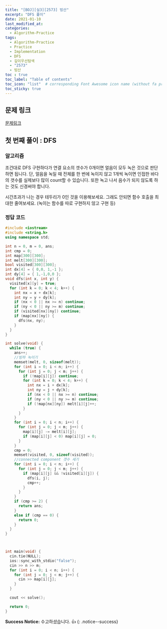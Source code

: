 ```yaml
---
title: "[BOJ][실3][2573] 빙산"
excerpt: "DFS 풀이"
date: 2021-01-10
last_modified_at:
categories:
  - Algorithm-Practice
tags:
  - Algorithm-Practice
  - Practice
  - Implementation
  - DFS
  - 깊이우선탐색
  - "2573"
  - 빙산
toc : true
toc_label: "Table of contents"
toc_icon: "list"  # corresponding Font Awesome icon name (without fa prefix)
toc_sticky: true
---
```


## 문제 링크

[문제링크](boj.kr/2573)  

## 첫 번째 풀이 : DFS

### 알고리즘

조건대로 DFS 구현하다가 연결 요소의 갯수가 0개이면 얼음이 모두 녹은 것으로 판단하면 됩니다. 단, 얼음을 녹일 때 전체를 한 번에 녹이지 않고 1개씩 녹이면 인접한 바다의 갯수를 실제보다 많이 count할 수 있습니다. 또한 녹고 나서 음수가 되지 않도록 하는 것도 신경써야 합니다.  

시간초과가 나는 경우 테두리가 0인 것을 이용해보세요. 그래도 안되면 함수 호출을 최대한 줄여보세요. (녹이는 함수를 따로 구현하지 않고 구현 등)

### 정답 코드

```cpp
#include <iostream>
#include <string.h>
using namespace std;

int n = 0, m = 0, ans;
int cmp = 0;
int map[300][300];
int melt[300][300];
bool visited[300][300];
int dx[4] = { 0,0, 1,-1 };
int dy[4] = { 1,-1,0,0 };
void dfs(int x, int y) {
  visited[x][y] = true;
  for (int k = 0; k < 4; k++) {
    int nx = x + dx[k];
    int ny = y + dy[k];
    if (nx < 0 || nx >= n) continue;
    if (ny < 0 || ny >= m) continue;
    if (visited[nx][ny]) continue;
    if (map[nx][ny]) {
      dfs(nx, ny);
    }
  }
}

int solve(void) {
  while (true) {
    ans++;
    //빙하 녹이기
    memset(melt, 0, sizeof(melt));
    for (int i = 0; i < n; i++) {
      for (int j = 0; j < m; j++) {
        if (!map[i][j]) continue;
        for (int k = 0; k < 4; k++) {
          int nx = i + dx[k];
          int ny = j + dy[k];
          if (nx < 0 || nx >= n) continue;
          if (ny < 0 || ny >= m) continue;
          if (!map[nx][ny]) melt[i][j]++;
        }
      }
    }
    for (int i = 0; i < n; i++) {
      for (int j = 0; j < m; j++) {
        map[i][j] -= melt[i][j];
        if (map[i][j] < 0) map[i][j] = 0;
      }
    }
    cmp = 0;
    memset(visited, 0, sizeof(visited));
    //connected component 갯수 세기
    for (int i = 0; i < n; i++) {
      for (int j = 0; j < m; j++) {
        if (map[i][j] && !visited[i][j]) {
          dfs(i, j);
          cmp++;
        }
      }
    }
    if (cmp >= 2) {
      return ans;
    }
    else if (cmp == 0) {
      return 0;
    }
  }
}



int main(void) {
  cin.tie(NULL);
  ios::sync_with_stdio("false");
  cin >> n >> m;
  for (int i = 0; i < n; i++) {
    for (int j = 0; j < m; j++) {
      cin >> map[i][j];
    }
  }

  cout << solve();

  return 0;
}
```


**Success Notice:**
수고하셨습니다. :+1:
{: .notice--success}


